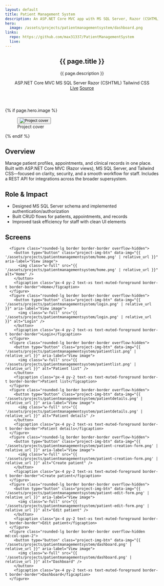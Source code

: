 ```yaml
---
layout: default
title: Patient Management System
description: An ASP.NET Core MVC app with MS SQL Server, Razor (CSHTML), and Tailwind CSS to manage patients, appointments, and records—with a REST API for integrating with other systems as part of a larger supersystem.
hero:
  image: /assets/projects/patientmanagementsystem/dashboard.png
links:
  repo: https://github.com/max31337/PatientManagementSystem
  live:
---
```


<section class="space-y-10">
  <header class="space-y-4">
    <div>
      <h1 class="text-3xl font-semibold tracking-tight">{{ page.title }}</h1>
      <p class="text-muted-foreground max-w-2xl">{{ page.description }}</p>
    </div>
    <div class="flex flex-wrap items-center gap-2 text-[11px]">
      <span class="rounded-full border border-border px-2 py-0.5 bg-secondary/40">ASP.NET Core MVC</span>
      <span class="rounded-full border border-border px-2 py-0.5 bg-secondary/40">MS SQL Server</span>
      <span class="rounded-full border border-border px-2 py-0.5 bg-secondary/40">Razor (CSHTML)</span>
      <span class="rounded-full border border-border px-2 py-0.5 bg-secondary/40">Tailwind CSS</span>
    </div>
    <div class="flex gap-3 text-xs">
      <a class="rounded-md border border-border px-3 py-1 hover:bg-secondary {% unless page.links.live %}pointer-events-none opacity-50{% endunless %}" href="{{ page.links.live }}">Live</a>
      <a class="rounded-md border border-border px-3 py-1 hover:bg-secondary {% unless page.links.repo %}pointer-events-none opacity-50{% endunless %}" href="{{ page.links.repo }}" target="_blank" rel="noopener">Source</a>
    </div>
  </header>

  {% if page.hero.image %}
  <figure class="rounded-lg border border-border overflow-hidden">
    <button type="button" class="project-img-btn" data-img="{{ page.hero.image | relative_url }}" aria-label="View image">
      <img class="w-full" src="{{ page.hero.image | relative_url }}" alt="Project cover" />
    </button>
    <figcaption class="px-4 py-2 text-xs text-muted-foreground border-t border-border">Project cover</figcaption>
  </figure>
  {% endif %}

  <div class="grid gap-6 md:grid-cols-2">
    <article class="rounded-lg border border-border p-4">
      <h2 class="font-medium mb-2">Overview</h2>
      <p class="text-sm text-muted-foreground">Manage patient profiles, appointments, and clinical records in one place. Built with ASP.NET Core MVC (Razor views), MS SQL Server, and Tailwind CSS—focused on clarity, security, and a smooth workflow for staff. Includes a REST API for integrations across the broader supersystem.</p>
    </article>
    <article class="rounded-lg border border-border p-4">
      <h2 class="font-medium mb-2">Role & Impact</h2>
      <ul class="list-disc pl-5 text-sm space-y-1 text-muted-foreground">
        <li>Designed MS SQL Server schema and implemented authentication/authorization</li>
        <li>Built CRUD flows for patients, appointments, and records</li>
        <li>Improved task efficiency for staff with clean UI elements</li>
      </ul>
    </article>
  </div>

  <div class="space-y-3">
    <h2 class="font-medium">Screens</h2>
    <div class="grid gap-4 md:grid-cols-2">
    
      <figure class="rounded-lg border border-border overflow-hidden">
        <button type="button" class="project-img-btn" data-img="{{ '/assets/projects/patientmanagementsystem/home.png' | relative_url }}" aria-label="View image">
          <img class="w-full" src="{{ '/assets/projects/patientmanagementsystem/home.png' | relative_url }}" alt="Home" />
        </button>
        <figcaption class="px-4 py-2 text-xs text-muted-foreground border-t border-border">Home</figcaption>
      </figure>
      <figure class="rounded-lg border border-border overflow-hidden">
        <button type="button" class="project-img-btn" data-img="{{ '/assets/projects/patientmanagementsystem/login.png' | relative_url }}" aria-label="View image">
          <img class="w-full" src="{{ '/assets/projects/patientmanagementsystem/login.png' | relative_url }}" alt="Login" />
        </button>
        <figcaption class="px-4 py-2 text-xs text-muted-foreground border-t border-border">Login</figcaption>
      </figure>
      <figure class="rounded-lg border border-border overflow-hidden">
        <button type="button" class="project-img-btn" data-img="{{ '/assets/projects/patientmanagementsystem/patientlist.png' | relative_url }}" aria-label="View image">
          <img class="w-full" src="{{ '/assets/projects/patientmanagementsystem/patientlist.png' | relative_url }}" alt="Patient list" />
        </button>
        <figcaption class="px-4 py-2 text-xs text-muted-foreground border-t border-border">Patient list</figcaption>
      </figure>
      <figure class="rounded-lg border border-border overflow-hidden">
        <button type="button" class="project-img-btn" data-img="{{ '/assets/projects/patientmanagementsystem/patientdetails.png' | relative_url }}" aria-label="View image">
          <img class="w-full" src="{{ '/assets/projects/patientmanagementsystem/patientdetails.png' | relative_url }}" alt="Patient details" />
        </button>
        <figcaption class="px-4 py-2 text-xs text-muted-foreground border-t border-border">Patient details</figcaption>
      </figure>
      <figure class="rounded-lg border border-border overflow-hidden">
        <button type="button" class="project-img-btn" data-img="{{ '/assets/projects/patientmanagementsystem/patient-creation-form.png' | relative_url }}" aria-label="View image">
          <img class="w-full" src="{{ '/assets/projects/patientmanagementsystem/patient-creation-form.png' | relative_url }}" alt="Create patient" />
        </button>
        <figcaption class="px-4 py-2 text-xs text-muted-foreground border-t border-border">Create patient</figcaption>
      </figure>
      <figure class="rounded-lg border border-border overflow-hidden">
        <button type="button" class="project-img-btn" data-img="{{ '/assets/projects/patientmanagementsystem/patient-edit-form.png' | relative_url }}" aria-label="View image">
          <img class="w-full" src="{{ '/assets/projects/patientmanagementsystem/patient-edit-form.png' | relative_url }}" alt="Edit patient" />
        </button>
        <figcaption class="px-4 py-2 text-xs text-muted-foreground border-t border-border">Edit patient</figcaption>
      </figure>
      <figure class="rounded-lg border border-border overflow-hidden md:col-span-2">
        <button type="button" class="project-img-btn" data-img="{{ '/assets/projects/patientmanagementsystem/dashboard.png' | relative_url }}" aria-label="View image">
          <img class="w-full" src="{{ '/assets/projects/patientmanagementsystem/dashboard.png' | relative_url }}" alt="Dashboard" />
        </button>
        <figcaption class="px-4 py-2 text-xs text-muted-foreground border-t border-border">Dashboard</figcaption>
      </figure>
<!-- Modal for image pop-up -->
<div id="img-modal" style="display:none;position:fixed;z-index:50;inset:0;background:rgba(0,0,0,0.85);align-items:center;justify-content:center;">
  <button id="img-modal-close" aria-label="Close image" style="position:absolute;top:0;right:0;padding:2rem 2rem 1rem 1rem;background:none;border:none;color:#fff;font-size:2rem;cursor:pointer;">&times;</button>
  <img id="img-modal-img" src="" alt="Project screenshot" style="max-width:90vw;max-height:90vh;border-radius:0.5rem;box-shadow:0 4px 32px #0008;" />
</div>
<script>
  // Modal logic for all .project-img-btn
  document.addEventListener('DOMContentLoaded', function() {
    const modal = document.getElementById('img-modal');
    const modalImg = document.getElementById('img-modal-img');
    const closeBtn = document.getElementById('img-modal-close');
    document.querySelectorAll('.project-img-btn').forEach(btn => {
      btn.addEventListener('click', function(e) {
        e.preventDefault();
        modalImg.src = btn.getAttribute('data-img');
        modal.style.display = 'flex';
        modal.focus();
      });
    });
    function closeModal() {
      modal.style.display = 'none';
      modalImg.src = '';
    }
    closeBtn.addEventListener('click', closeModal);
    modal.addEventListener('click', function(e) {
      if (e.target === modal) closeModal();
    });
    document.addEventListener('keydown', function(e) {
      if (modal.style.display === 'flex' && (e.key === 'Escape' || e.key === 'Esc')) closeModal();
    });
  });
</script>
    </div>
  </div>
</section>

